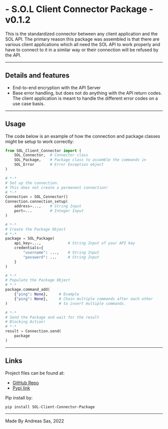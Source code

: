 # - S.O.L Client Connector Package - v0.1.2

This is the standardized connector between any client application and the SOL API.
The primary reason this package was assembled is that there are various client applications which all need the SOL API to work properly and have to connect to it in a similar way or their connection will be refused by the API.

---
## Details and features
- End-to-end encryption with the API Server
- Base error handling, but does not do anything with the API return codes.
The client application is meant to handle the different error codes on a use case basis.


---
## Usage
The code below is an example of how the connection and package classes might be setup to work correctly:
```python
from SOL_Client_Connector import (
	SOL_Connector,	# Connector class
	SOL_Package, 	# Package class to assemble the commands in
	SOL_Error		# Error Exception object
)

# *-*
# Set up the connection. 
# This does not create a permanent connection!
# *-*
Connection = SOL_Connector()  
Connection.connection_setup(  
	address=...,	# String Input  
	port=...  		# Integer Input
)

# *-*
# Create the Package Object
# *-*
package = SOL_Package(  
    api_key=...,  			# String Input of your API key
 	credentials={
		"username": ...,	# String Input
		"password": ...		# String Input
	}  
)  

# *-*
# Populate the Package Object
# *-*
package.command_add(
	{"ping": None},		# Example
	{"ping": None},		# Chain multiple commands after each other 
) 						# to insert multiple commands.

# *-*
# Send the Package and wait for the result
# Blocking Action!
# *-*
result = Connection.send(  
    package  
)


```

---
## Links
Project files can be found at:
- [GitHub Repo](https://github.com/DirectiveAthena/S.O.L-Client-Package) 
- [Pypi link](https://pypi.org/project/SOL-Client-Connector-Package/)

Pip install by: 
```
pip install SOL-Client-Connector-Package
``` 

---
Made By Andreas Sas, 2022
